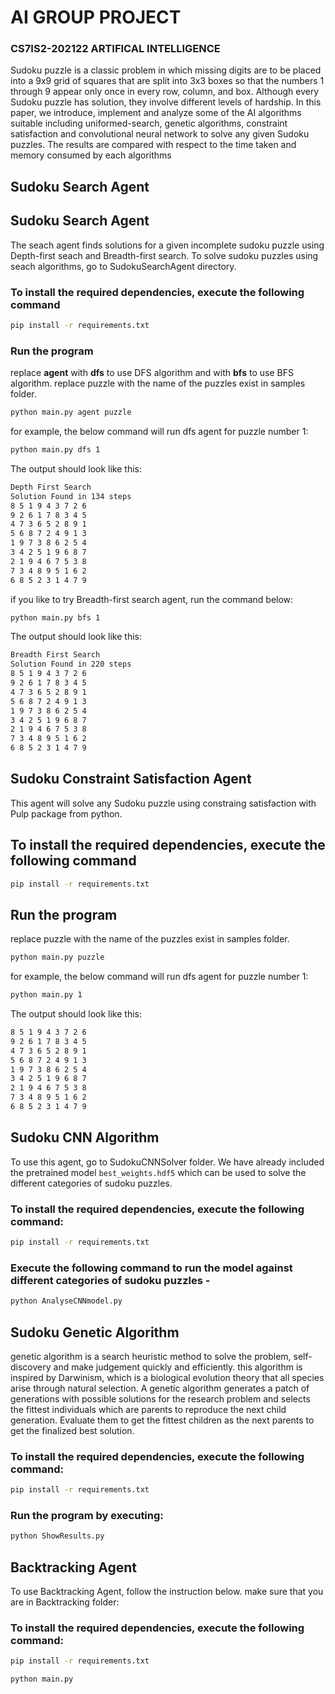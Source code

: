 # AI GROUP PROJECT
### CS7IS2-202122 ARTIFICAL INTELLIGENCE

Sudoku puzzle is a classic problem in which missing digits
are to be placed into a 9x9 grid of squares that are split into 3x3 boxes so
that the numbers 1 through 9 appear only once in every row, column, and
box. Although every Sudoku puzzle has solution, they involve different
levels of hardship. In this paper, we introduce, implement and analyze
some of the AI algorithms suitable including uniformed-search, genetic
algorithms, constraint satisfaction and convolutional neural network to
solve any given Sudoku puzzles. The results are compared with respect
to the time taken and memory consumed by each algorithms

## Sudoku Search Agent

## Sudoku Search Agent

The seach agent finds solutions for a given incomplete sudoku puzzle using Depth-first seach and Breadth-first search.
To solve sudoku puzzles using seach algorithms, go to SudokuSearchAgent directory.

### To install the required dependencies, execute the following command 

```bash
pip install -r requirements.txt
```

 ### Run the program
 
replace **agent** with **dfs** to use DFS algorithm and with **bfs** to use BFS algorithm.
replace puzzle with the name of the puzzles exist in samples folder.
 
```bash
python main.py agent puzzle
```

for example, the below command will run dfs agent for puzzle number 1:

```bash
python main.py dfs 1
```
The output should look like this:

```bash
Depth First Search
Solution Found in 134 steps
8 5 1 9 4 3 7 2 6 
9 2 6 1 7 8 3 4 5 
4 7 3 6 5 2 8 9 1 
5 6 8 7 2 4 9 1 3 
1 9 7 3 8 6 2 5 4 
3 4 2 5 1 9 6 8 7 
2 1 9 4 6 7 5 3 8 
7 3 4 8 9 5 1 6 2 
6 8 5 2 3 1 4 7 9 
```
if you like to try Breadth-first search agent, run the command below:
```bash
python main.py bfs 1
```
The output should look like this:

```bash
Breadth First Search
Solution Found in 220 steps
8 5 1 9 4 3 7 2 6 
9 2 6 1 7 8 3 4 5 
4 7 3 6 5 2 8 9 1 
5 6 8 7 2 4 9 1 3 
1 9 7 3 8 6 2 5 4 
3 4 2 5 1 9 6 8 7 
2 1 9 4 6 7 5 3 8 
7 3 4 8 9 5 1 6 2 
6 8 5 2 3 1 4 7 9 
```


## Sudoku Constraint Satisfaction Agent

This agent will solve any Sudoku puzzle using constraing satisfaction with Pulp package from python. 

## To install the required dependencies, execute the following command 

```bash
pip install -r requirements.txt
```
 ## Run the program
 
replace puzzle with the name of the puzzles exist in samples folder.

```bash
python main.py puzzle
```

for example, the below command will run dfs agent for puzzle number 1:

```bash
python main.py 1
```
The output should look like this:

```bash
8 5 1 9 4 3 7 2 6 
9 2 6 1 7 8 3 4 5 
4 7 3 6 5 2 8 9 1 
5 6 8 7 2 4 9 1 3 
1 9 7 3 8 6 2 5 4 
3 4 2 5 1 9 6 8 7 
2 1 9 4 6 7 5 3 8 
7 3 4 8 9 5 1 6 2 
6 8 5 2 3 1 4 7 9 
```

## Sudoku CNN Algorithm

To use this agent, go to SudokuCNNSolver folder. We have already included the pretrained model `best_weights.hdf5` which can be used to
solve the different categories of sudoku puzzles. 

### To install the required dependencies, execute the following command:

```bash
pip install -r requirements.txt
```

### Execute the following command to run the model against different categories of sudoku puzzles - 

```bash
python AnalyseCNNmodel.py
```

## Sudoku Genetic Algorithm

genetic algorithm is a search heuristic method to solve the problem, self-discovery and make judgement quickly and efficiently. this algorithm is inspired by Darwinism, which is a biological evolution theory that all species arise through natural selection. A genetic algorithm generates a patch of generations with possible solutions for the research problem and selects the fittest individuals which are parents to reproduce the next child generation. Evaluate them to get the fittest children as the next parents to get the finalized best solution.

### To install the required dependencies, execute the following command:

```bash
pip install -r requirements.txt
```

### Run the program by executing:

```bash
python ShowResults.py
```

## Backtracking Agent

To use Backtracking Agent, follow the instruction below. make sure that you are in Backtracking folder: 

### To install the required dependencies, execute the following command:
```bash
pip install -r requirements.txt
```

```bash
python main.py
```
